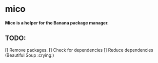 # mico
#### Mico is a helper for the Banana package manager.

## TODO:
[] Remove packages.
[] Check for dependencies
[] Reduce dependencies (Beautiful Soup :crying:)

